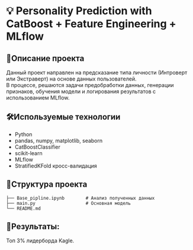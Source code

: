 # 💡 Personality Prediction with CatBoost + Feature Engineering + MLflow

## 📌Описание проекта
Данный проект направлен на предсказание типа личности (Интроверт или Экстраверт) на основе данных пользователей.  
В процессе, решаются задачи предобработки данных, генерации признаков, обучения модели и логирования результатов с использованием MLflow.

## 🛠Используемые технологии
- Python
- pandas, numpy, matplotlib, seaborn
- CatBoostClassifier
- scikit-learn
- MLflow
- StratifiedKFold кросс-валидация
## 📂Структура проекта
```
├── Base_pipline.ipynb        # Анализ полученных данных
├── main.py                   # Основная модель
└── README.md
```
## 💾Результаты:
Топ 3% лидерборда Kagle.
